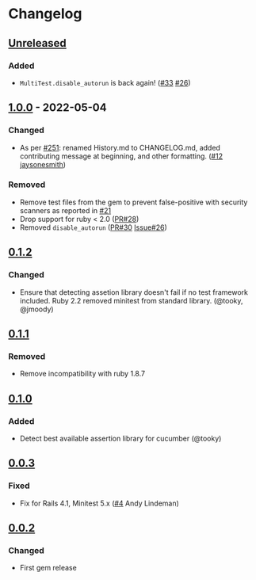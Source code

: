 # Changelog

## [Unreleased]
### Added
- `MultiTest.disable_autorun` is back again!
  ([#33](https://github.com/cucumber/multi_test/issues/33)
   [#26](https://github.com/cucumber/multi_test/issues/26))

## [1.0.0] - 2022-05-04
### Changed
- As per [#251](https://github.com/cucumber/cucumber/issues/251): renamed History.md to CHANGELOG.md, added contributing message at beginning, and other formatting. ([#12](https://github.com/cucumber/multi_test/pull/12) [jaysonesmith](https://github.com/jaysonesmith/))

### Removed
- Remove test files from the gem to prevent false-positive with security scanners
as reported in [#21](https://github.com/cucumber/multi_test/issues/21)
- Drop support for ruby < 2.0
([PR#28](https://github.com/cucumber/multi_test/pull/28))
- Removed `disable_autorun`
([PR#30](https://github.com/cucumber/multi_test/pull/30)
[Issue#26](https://github.com/cucumber/multi_test/issues/26))

## [0.1.2]
### Changed
- Ensure that detecting assetion library doesn't fail if no test framework
included. Ruby 2.2 removed minitest from standard library. (@tooky, @jmoody)

## [0.1.1]
### Removed
- Remove incompatibility with ruby 1.8.7

## [0.1.0]
### Added
- Detect best available assertion library for cucumber (@tooky)

## [0.0.3]
### Fixed
- Fix for Rails 4.1, Minitest 5.x ([#4](https://github.com/cucumber/multi_test/pull/4) Andy Lindeman)

## [0.0.2]
### Changed
- First gem release

[Unreleased]: https://github.com/cucumber/multi_test/compare/1.0.0..main
[1.0.0]: https://github.com/cucumber/multi_test/compare/v0.1.2..main
[0.1.2]: https://github.com/cucumber/multi_test/compare/v0.1.1...v0.1.2
[0.1.1]: https://github.com/cucumber/multi_test/compare/v0.1.0...v0.1.1
[0.1.0]: https://github.com/cucumber/multi_test/compare/v0.0.3...v0.1.0
[0.0.3]: https://github.com/cucumber/multi_test/compare/v0.0.2...v0.0.3
[0.0.2]: https://github.com/cucumber/multi_test/compare/bae4b700eb63cfb4e95f7acc35e25683f697905a...v0.0.2

